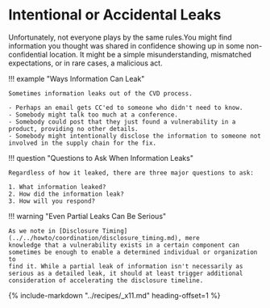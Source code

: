# Intentional or Accidental Leaks

Unfortunately, not everyone plays by the same rules.<!--start-->You might find
information you thought was shared in confidence showing up in some
non-confidential location. It might be a simple misunderstanding,
mismatched expectations, or in rare cases, a malicious act.<!--end-->

!!! example "Ways Information Can Leak"

    Sometimes information leaks out of the CVD process. 
    
    - Perhaps an email gets CC'ed to someone who didn't need to know. 
    - Somebody might talk too much at a conference.
    - Somebody could post that they just found a vulnerability in a product, providing no other details. 
    - Somebody might intentionally disclose the information to someone not involved in the supply chain for the fix.

!!! question "Questions to Ask When Information Leaks"

    Regardless of how it leaked, there are three major questions to ask:

    1. What information leaked?
    2. How did the information leak?
    3. How will you respond?

!!! warning "Even Partial Leaks Can Be Serious"

    As we note in [Disclosure Timing](../../howto/coordination/disclosure_timing.md), mere
    knowledge that a vulnerability exists in a certain component can
    sometimes be enough to enable a determined individual or organization to
    find it. While a partial leak of information isn't necessarily as
    serious as a detailed leak, it should at least trigger additional
    consideration of accelerating the disclosure timeline.

{% include-markdown "../recipes/_x11.md" heading-offset=1 %}
